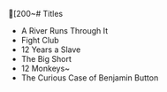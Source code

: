 [200~# Titles

- A River Runs Through It
- Fight Club
- 12 Years a Slave
- The Big Short
- 12 Monkeys~
- The Curious Case of Benjamin Button
